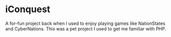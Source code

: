 # iConquest
A for-fun project back when I used to enjoy playing games like NationStates and CyberNations. This was a pet project I used to get me familiar with PHP.
